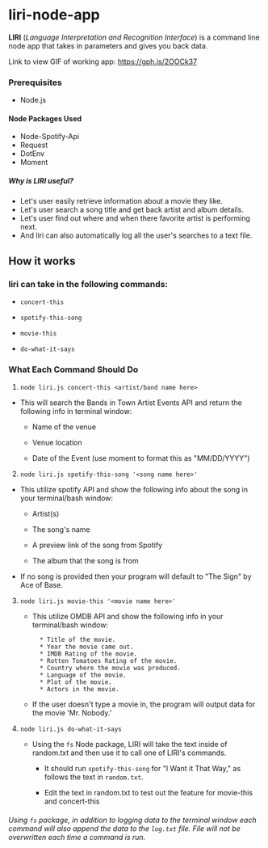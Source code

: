 # liri-node-app
**LIRI** (*_Language_ Interpretation and Recognition Interface*) is a command line node app that takes in parameters and gives you back data. 


Link to view GIF of working app: https://gph.is/2OOCk37

### Prerequisites
 * Node.js
 #### Node Packages Used
  * Node-Spotify-Api
  * Request
  * DotEnv
  * Moment

##### Why is LIRI useful?
  * Let's user easily retrieve information about a movie they like.
  * Let's user search a song title and get back artist and album details.
  * Let's user find out where and when there favorite artist is performing next.
  * And liri can also automatically log all the user's searches to a text file.

## How it works
### liri can take in the following commands:
   * `concert-this`

   * `spotify-this-song`

   * `movie-this`

   * `do-what-it-says`

### What Each Command Should Do

1. `node liri.js concert-this <artist/band name here>`
  * This will search the Bands in Town Artist Events API and return the following info in terminal window:
  
    * Name of the venue

    * Venue location

    * Date of the Event (use moment to format this as "MM/DD/YYYY")

2. `node liri.js spotify-this-song '<song name here>'`
  * This utilize spotify API and show the following info about the song in your terminal/bash window:

     * Artist(s)

     * The song's name

     * A preview link of the song from Spotify

     * The album that the song is from

   * If no song is provided then your program will default to "The Sign" by Ace of Base.
   
3. `node liri.js movie-this '<movie name here>'`

   * This utilize OMDB API and show the following info in your terminal/bash window:

     ```
       * Title of the movie.
       * Year the movie came out.
       * IMDB Rating of the movie.
       * Rotten Tomatoes Rating of the movie.
       * Country where the movie was produced.
       * Language of the movie.
       * Plot of the movie.
       * Actors in the movie.
     ```

   * If the user doesn't type a movie in, the program will output data for the movie 'Mr. Nobody.'
   
4. `node liri.js do-what-it-says`

   * Using the `fs` Node package, LIRI will take the text inside of random.txt and then use it to call one of LIRI's commands.

     * It should run `spotify-this-song` for "I Want it That Way," as follows the text in `random.txt`.

     * Edit the text in random.txt to test out the feature for movie-this and concert-this
     
###### Using `fs` package, in addition to logging data to the terminal window each command will also append the data to the `log.txt` file. File will not be overwritten each time a command is run.

